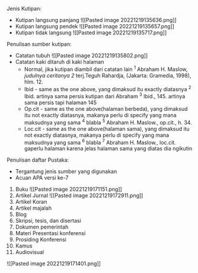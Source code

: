 Jenis Kutipan:
- Kutipan langsung panjang
  ![[Pasted image 20221219135636.png]]
- Kutipan langsung pendek
  ![[Pasted image 20221219135657.png]]
- Kutipan tidak langsung 
  ![[Pasted image 20221219135717.png]]
  
Penulisan sumber kutipan:
- Catatan tubuh
  ![[Pasted image 20221219135802.png]]
- Catatan kaki
  ditaruh di kaki halaman
  - Normal, jika kutipan diambil dari catatan lain
    <sup>1</sup> Abraham H. Maslow, *judulnya ceritanya 2* terj.Teguh Rahardja, (Jakarta: Gramedia, 1998), hlm. 12.
  - Ibid - same as the one above, yang dimaksud itu exactly diatasnya
    <sup>2</sup> Ibid. 
    artinya sama persis kutipan dari Abraham
    <sup>3</sup> Ibid., 145.
    artinya sama persis tapi halaman 145
  - Op.cit - same as the one above(halaman berbeda), yang dimaksud itu not exactly diatasnya, makanya perlu di specify yang mana maksudnya yang sama
    <sup>4</sup> blabla
    <sup>5</sup> Abraham H. Maslow., op.cit., h. 34.
  - Loc.cit - same as the one above(halaman sama), yang dimaksud itu not exactly diatasnya, makanya perlu di specify yang mana maksudnya yang sama
    <sup>6</sup> blabla
    <sup>7</sup> Abraham H. Maslow., loc.cit.
    gaperlu halaman karena jelas halaman sama yang diatas dia ngikutin

Penulisan daftar Pustaka:
- Tergantung jenis sumber yang digunakan
- Acuan APA versi ke-7

1. Buku
   ![[Pasted image 20221219171151.png]]
2. Artikel Jurnal
   ![[Pasted image 20221219172911.png]]
3. Artikel Koran
4. Artikel majalah
5. Blog
6. Skripsi, tesis, dan disertasi
7. Dokumen pemerintah
8. Materi Presentasi konferensi
9. Prosiding Konferensi
10. Kamus
11. Audiovisual

![[Pasted image 20221219171401.png]]

